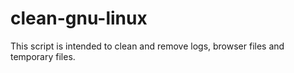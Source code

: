 # clean-gnu-linux
This script is intended to clean and remove logs, browser files and temporary files. 
